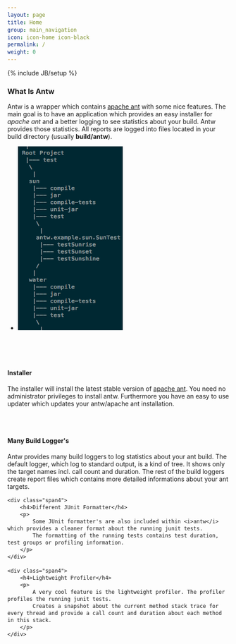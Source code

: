 ```yaml
---
layout: page
title: Home
group: main_navigation
icon: icon-home icon-black
permalink: /
weight: 0
---
```

{% include JB/setup %}


<div class="row-fluid">
	<div class="span5">
		<h3>What Is Antw</h3>
		<p>
			Antw is a wrapper which contains <a href="http://ant.apache.org">apache ant</a> with some nice features.
			The main goal is to have an application which provides an easy installer for <i>apache ant</i> and a better logging to see statistics about your build.
			Antw provides those statistics. All reports are logged into files located in your build directory (usually <b>build/antw</b>).
		</p>
	</div>
	<div class="span7">
		<ul class="thumbnails">
		  <li class="span2">
		    <a href="tree.png" class="thumbnail">
		      <img src="tree.png" alt="">
		    </a>
		  </li>
		</ul>
	</div>
</div>



<div class="row-fluid">&nbsp;</div>
<div class="row-fluid">&nbsp;</div>
<div class="row-fluid">&nbsp;</div>

<div class="row-fluid">
	<div class="span4">
		<h4>Installer</h4>
		<p>
			The installer will install the latest stable version of <a href="http://ant.apache.org">apache ant</a>. 
			You need no administrator privileges to install antw. 
			Furthermore you have an easy to use updater which updates your antw/apache ant installation.    		
		</p>
	</div>
	<div class="span4">&nbsp;</div>
	<div class="span4">&nbsp;</div>
</div>

<div class="row-fluid">
	<div class="span4">
		<h4>Many Build Logger's</h4>
		<p>
			Antw provides many build loggers to log statistics about your ant build. The default logger, which log to standard output, is a kind of tree. 
			It shows only the target names incl. call count and duration. 
			The rest of the build loggers create report files which contains more detailed informations about your ant targets. 		
		</p>
	</div>
	
	<div class="span4">
		<h4>Different JUnit Formatter</h4>
		<p>
			Some JUnit formatter's are also included within <i>antw</i> which provides a cleaner format about the running junit tests.
			The formatting of the running tests contains test duration, test groups or profiling information.
		</p>
	</div>

	<div class="span4">
		<h4>Lightweight Profiler</h4>
		<p>
			A very cool feature is the lightweight profiler. The profiler profiles the running junit tests.
			Creates a snapshot about the current method stack trace for every thread and provide a call count and duration about each method in this stack.
		</p>	
	</div>
</div>


